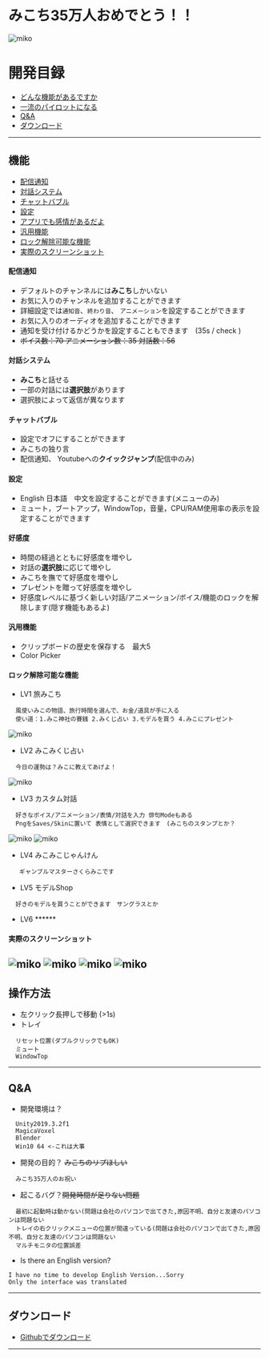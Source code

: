 みこち35万人おめでとう！！
===========================
![](/Pics/t.png "miko")

# 開発目録
* [どんな機能があるですか](#機能)
* [一流のパイロットになる](#操作方法)
* [Q&A](#qa)
* [ダウンロード](#ダウンロード)
------
## 機能
* [配信通知](#配信通知)
* [対話システム](#対話機能)
* [チャットバブル](#チャットバブル)
* [設定](#設定)
* [アプリでも感情があるだよ](#好感度)
* [汎用機能](#汎用機能)
* [ロック解除可能な機能](#ロック解除可能な機能)
* [実際のスクリーンショット](#実際のスクリーンショット)
#### 配信通知
* デフォルトのチャンネルには**みこち**しかいない
* お気に入りのチャンネルを追加することができます
* 詳細設定では`通知音`、`終わり音`、 `アニメーション`を設定することができます 
* お気に入りのオーディオを追加することができます
* 通知を受け付けるかどうかを設定することもできます　(35s / check )
* ~~ボイス数：70 アニメーション数：35 対話数：56~~
#### 対話システム
* **みこち**と話せる
* 一部の対話には**選択肢**があります
* 選択肢によって返信が異なります
#### チャットバブル
* 設定でオフにすることができます
* みこちの独り言
* 配信通知、 Youtubeへの**クイックジャンプ**(配信中のみ)
#### 設定
* English 日本語　中文を設定することができます(メニューのみ)
* ミュート，ブートアップ，WindowTop，音量，CPU/RAM使用率の表示を設定することができます
#### 好感度
* 時間の経過とともに好感度を増やし
* 対話の**選択肢**に応じて増やし
* みこちを撫でて好感度を増やし
* プレゼントを贈って好感度を増やし
* 好感度レベルに基づく新しい対話/アニメーション/ボイス/機能のロックを解除します(隠す機能もあるよ)
#### 汎用機能
* クリップボードの歴史を保存する　最大5
* Color Picker
#### ロック解除可能な機能
* LV1 旅みこち
```
  風使いみこの物語、旅行時間を選んで、お金/道具が手に入る
  使い道：1.みこ神社の賽銭 2.みくじ占い 3.モデルを買う 4.みこにプレゼント
```
![](/Pics/tra.png "miko")
* LV2 みこみくじ占い 
```
  今日の運勢は？みこに教えてあげよ！
```
  ![](/Pics/zp.png "miko")
* LV3 カスタム対話
```
  好きなボイス/アニメーション/表情/対話を入力 俳句Modeもある
  PngをSaves/Skinに置いて 表情として選択できます　(みこちのスタンプとか？
```
![](/Pics/haiku.png "miko")
![](/Pics/custom.gif "miko")   
* LV4 みこみこじゃんけん
```
   ギャンブルマスターさくらみこです
```
* LV5 モデルShop
```
  好きのモデルを買うことができます　サングラスとか
```
* LV6 ****** 
#### 実際のスクリーンショット


![](/Pics/ks.gif "miko")
![](/Pics/d.png "miko")
![](/Pics/ks.png "miko")
![](/Pics/detail.png "miko")
------
## 操作方法
* 左クリック長押しで移動 (>1s)
* トレイ
```
  リセット位置(ダブルクリックでもOK)
  ミュート
  WindowTop
```
------
## Q&A
* 開発環境は？
```
  Unity2019.3.2f1
  MagicaVoxel
  Blender
  Win10 64 <-これは大事
```
* 開発の目的？  ~~みこちのリプほしい~~
```
  みこち35万人のお祝い
```
* 起こるバグ？~~開発時間が足りない問題~~
```
  最初に起動時は動かない(問題は会社のパソコンで出てきた,原因不明、自分と友達のパソコンは問題ない
  トレイの右クリックメニューの位置が間違っている(問題は会社のパソコンで出てきた,原因不明、自分と友達のパソコンは問題ない
  マルチモニタの位置誤差
```
* Is there an English version?
```
I have no time to develop English Version...Sorry
Only the interface was translated
```

------
## ダウンロード
* [Githubでダウンロード]
------

[Githubでダウンロード]:https://github.com/KizunaAIchan/MikoPeto/releases "Githubでダウンロード"
